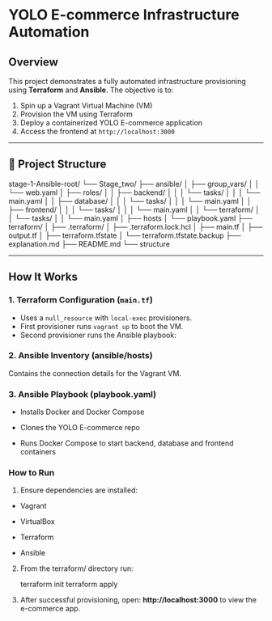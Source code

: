 # YOLO E-commerce Infrastructure Automation 

## Overview

This project demonstrates a fully automated infrastructure provisioning using **Terraform** and **Ansible**. The objective is to:
1. Spin up a Vagrant Virtual Machine (VM)
2. Provision the VM using Terraform
3. Deploy a containerized YOLO E-commerce application
4. Access the frontend at `http://localhost:3000`

---

## 🧱 Project Structure
stage-1-Ansible-root/
└── Stage_two/
    ├── ansible/
    │   ├── group_vars/
    │   │   └── web.yaml
    │   ├── roles/
    │   │   ├── backend/
    │   │   │   └── tasks/
    │   │   │       └── main.yaml
    │   │   ├── database/
    │   │   │   └── tasks/
    │   │   │       └── main.yaml
    │   │   ├── frontend/
    │   │   │   └── tasks/
    │   │   │       └── main.yaml
    │   │   └── terraform/
    │   │       └── tasks/
    │   │           └── main.yaml
    │   ├── hosts
    │   └── playbook.yaml
    ├── terraform/
    │   ├── .terraform/
    │   ├── .terraform.lock.hcl
    │   ├── main.tf
    │   ├── output.tf
    │   ├── terraform.tfstate
    │   └── terraform.tfstate.backup
    ├── explanation.md
    ├── README.md
    └── structure

---

## How It Works

### 1. **Terraform Configuration (`main.tf`)**

- Uses a `null_resource` with `local-exec` provisioners.
- First provisioner runs `vagrant up` to boot the VM.
- Second provisioner runs the Ansible playbook:

### 2. **Ansible Inventory (ansible/hosts)**
Contains the connection details for the Vagrant VM.

### 3. **Ansible Playbook (playbook.yaml)**
- Installs Docker and Docker Compose

- Clones the YOLO E-commerce repo

- Runs Docker Compose to start backend, database and frontend containers

### **How to Run**
1. Ensure dependencies are installed:

- Vagrant

- VirtualBox

- Terraform

- Ansible

2. From the terraform/ directory run:

    terraform init
    terraform apply
3. After successful provisioning, open:
    **http://localhost:3000**
to view the e-commerce app.



